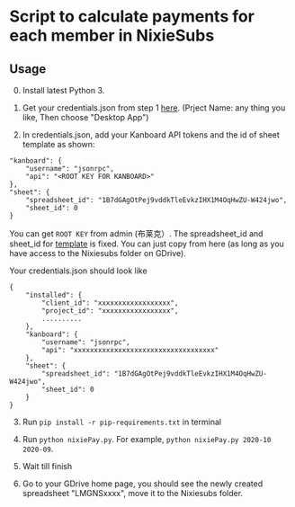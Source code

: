 # Script to calculate payments for each member in NixieSubs

## Usage
0. Install latest Python 3.

1. Get your credentials.json from step 1 
[here](https://developers.google.com/sheets/api/quickstart/python). (Prject Name: any thing you like, Then choose "Desktop App")

2. In credentials.json, add your Kanboard API tokens and the id of sheet template as shown: 
```lang-json
"kanboard": {
    "username": "jsonrpc",
    "api": "<ROOT KEY FOR KANBOARD>"
},
"sheet": {
    "spreadsheet_id": "1B7dGAgOtPej9vddkTleEvkzIHX1M4OqHwZU-W424jwo",
    "sheet_id": 0
}
```
You can get `ROOT KEY` from admin (布莱克）. 
The spreadsheet_id and sheet_id for [template](https://docs.google.com/spreadsheets/d/1B7dGAgOtPej9vddkTleEvkzIHX1M4OqHwZU-W424jwo/edit?usp=sharing) is fixed. You can just copy from
here (as long as you have access to the Nixiesubs folder on GDrive).

Your credentials.json should look like 
```lang-json
{
    "installed": {
        "client_id": "xxxxxxxxxxxxxxxxxx",
        "project_id": "xxxxxxxxxxxxxxxxx",
        ..........
    },
    "kanboard": {
        "username": "jsonrpc",
        "api": "xxxxxxxxxxxxxxxxxxxxxxxxxxxxxxxxxxx"
    },
    "sheet": {
        "spreadsheet_id": "1B7dGAgOtPej9vddkTleEvkzIHX1M4OqHwZU-W424jwo",
        "sheet_id": 0
    }
}
```

3. Run `pip install -r pip-requirements.txt` in terminal 

4. Run `python nixiePay.py`. For
   example, `python nixiePay.py 2020-10 2020-09`.

5. Wait till finish

6. Go to your GDrive home page, you should see the newly created spreadsheet
   "LMGNSxxxx", move it to the Nixiesubs folder.
